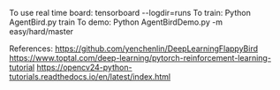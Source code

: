 To use real time board: tensorboard --logdir=runs
To train: Python AgentBird.py train
To demo: Python AgentBirdDemo.py -m easy/hard/master


References:
https://github.com/yenchenlin/DeepLearningFlappyBird
https://www.toptal.com/deep-learning/pytorch-reinforcement-learning-tutorial
https://opencv24-python-tutorials.readthedocs.io/en/latest/index.html